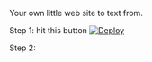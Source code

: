 Your own little web site to text from.

Step 1: hit this button
[![Deploy](https://www.herokucdn.com/deploy/button.png)](https://heroku.com/deploy)

Step 2: 
